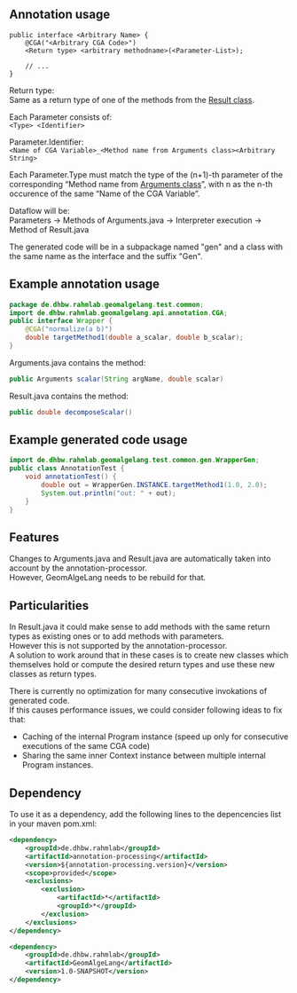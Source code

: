 ## Annotation usage
```
public interface <Arbitrary Name> {
	@CGA("<Arbitrary CGA Code>")
	<Return type> <arbitrary methodname>(<Parameter-List>);

	// ...
}
```
Return type: \
Same as a return type of one of the methods from the [Result class](../GeomAlgeLang/src/main/java/de/dhbw/rahmlab/geomalgelang/api/Result.java).

Each Parameter consists of: \
`<Type> <Identifier>`

Parameter.Identifier: \
`<Name of CGA Variable>_<Method name from Arguments class><Arbitrary String>`

Each Parameter.Type must match the type of the (n+1)-th parameter of the corresponding “Method name from [Arguments class](../GeomAlgeLang/src/main/java/de/dhbw/rahmlab/geomalgelang/api/Arguments.java)”, with n as the n-th occurence of the same “Name of the CGA Variable”.

Dataflow will be: \
Parameters -> Methods of Arguments.java -> Interpreter execution -> Method of Result.java

The generated code will be in a subpackage named "gen" and a class with the same name as the interface and the suffix "Gen".


## Example annotation usage
```java
package de.dhbw.rahmlab.geomalgelang.test.common;
import de.dhbw.rahmlab.geomalgelang.api.annotation.CGA;
public interface Wrapper {
	@CGA("normalize(a b)")
	double targetMethod1(double a_scalar, double b_scalar);
}
```

Arguments.java contains the method:
```java
public Arguments scalar(String argName, double scalar)
```

Result.java contains the method:
```java
public double decomposeScalar()
```


## Example generated code usage
```java
import de.dhbw.rahmlab.geomalgelang.test.common.gen.WrapperGen;
public class AnnotationTest {
	void annotationTest() {
		double out = WrapperGen.INSTANCE.targetMethod1(1.0, 2.0);
		System.out.println("out: " + out);
	}
}
```


## Features
Changes to Arguments.java and Result.java are automatically taken into account by the annotation-processor. \
However, GeomAlgeLang needs to be rebuild for that.


## Particularities
In Result.java it could make sense to add methods with the same return types as existing ones or to add methods with parameters. \
However this is not supported by the annotation-processor. \
A solution to work around that in these cases is to create new classes which themselves hold or compute the desired return types and use these new classes as return types.

There is currently no optimization for many consecutive invokations of generated code. \
If this causes performance issues, we could consider following ideas to fix that:
- Caching of the internal Program instance (speed up only for consecutive executions of the same CGA code)
- Sharing the same inner Context instance between multiple internal Program instances.


## Dependency
To use it as a dependency, add the following lines to the depencencies list in your maven pom.xml:
```xml
<dependency>
	<groupId>de.dhbw.rahmlab</groupId>
	<artifactId>annotation-processing</artifactId>
	<version>${annotation-processing.version}</version>
	<scope>provided</scope>
	<exclusions>
		<exclusion>
			<artifactId>*</artifactId>
			<groupId>*</groupId>
		</exclusion>
	</exclusions>
</dependency>

<dependency>
	<groupId>de.dhbw.rahmlab</groupId>
	<artifactId>GeomAlgeLang</artifactId>
	<version>1.0-SNAPSHOT</version>
</dependency>
```

